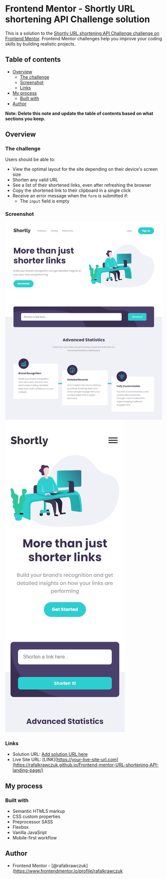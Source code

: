 # Frontend Mentor - Shortly URL shortening API Challenge solution

This is a solution to the [Shortly URL shortening API Challenge challenge on Frontend Mentor](https://www.frontendmentor.io/challenges/url-shortening-api-landing-page-2ce3ob-G). Frontend Mentor challenges help you improve your coding skills by building realistic projects.

## Table of contents

- [Overview](#overview)
  - [The challenge](#the-challenge)
  - [Screenshot](#screenshot)
  - [Links](#links)
- [My process](#my-process)
  - [Built with](#built-with)
- [Author](#author)

**Note: Delete this note and update the table of contents based on what sections you keep.**

## Overview

### The challenge

Users should be able to:

- View the optimal layout for the site depending on their device's screen size
- Shorten any valid URL
- See a list of their shortened links, even after refreshing the browser
- Copy the shortened link to their clipboard in a single click
- Receive an error message when the `form` is submitted if:
  - The `input` field is empty

### Screenshot

![](./resources/images/screenshot-desktop-1.jpg)
![](./resources/images/screenshot-mobile-1.jpg)

### Links

- Solution URL: [Add solution URL here](https://your-solution-url.com)
- Live Site URL: [LINK](https://your-live-site-url.com](https://rafalkrawczuk.github.io/Frontend-mentor-URL-shortening-API-landing-page/)

## My process

### Built with

- Semantic HTML5 markup
- CSS custom properties
- Preprocessor SASS
- Flexbox
- Vanilla JavaSript
- Mobile-first workflow

## Author

- Frontend Mentor - [@rafalkrawczuk](https://www.frontendmentor.io/profile/rafalkrawczuk
